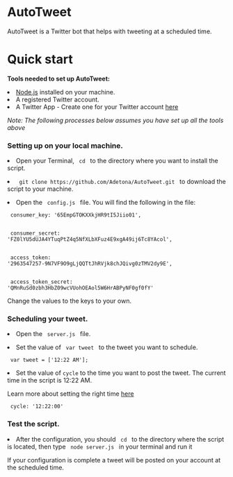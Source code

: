 # AutoTweet

AutoTweet is a Twitter bot that helps with tweeting at a scheduled time.  




<h1> Quick start </h1>

<b> Tools needed to set up AutoTweet: </b> 


<li> <a href="https://nodejs.org/en/">Node.js</a>  installed on your machine. </li>

<li> A registered Twitter account. </li> 

<li> A Twitter App - Create one for your Twitter account <a href="https://apps.twitter.com/app/new"> here </a> </li> 


<p><i> Note: The following processes below assumes you have set up all the tools above</i> </p>   
   
<h3> Setting up on your local machine. </h3> 



<p> <li> Open your Terminal, <code> cd </code> to the directory where you want to install the script.</li> </p>

<p><li> <code> git clone https://github.com/Adetona/AutoTweet.git </code> to download the script to your machine.</li> </p>

<p> <li>Open the <code> config.js </code> file. You will find the following in the file: </p> 

<code> consumer_key:         '65EmpGTOKXXkjHR9tI5Jiio01',</br> </code>

<code> consumer_secret:     'FZ0lYU5dUJA4YTuqPtZ4q5NfXLbXFuz4E9xgA49ij6Tc8YAcol', </br> </code>

<code> access_token:         '2963547257-9N7VF9O9gLjQQTtJhRVjk8chJQivg0zTMV2dy9E', </br> </code>

<code> access_token_secret:  'QMnRuSd0zbh3HbZ09wcVUohOEAol5W6HrABPyNF0gf0fY' </code> 

</code>  


Change the values to the keys to your own. </li> 


<h3> Scheduling your tweet. </h3> 

<p> <li> Open the <code> server.js </code> file. </li> </p>

<p><li> Set the value of <code> var tweet </code> to the tweet you want to schedule. </li></p> 

<code> 	var tweet = ['12:22 AM']; </code> 



<p> <li> Set the value of <code>cycle</code> to the time you want to post the tweet. The current time in the script is 12:22 AM.</li></p>

<p>Learn more about setting the right time <a href="https://www.npmjs.com/package/ontime"> here </a>  </p> 
		
<code> cycle: '12:22:00' </code> 



<h3> Test the script. </h3>

<li> After the configuration, you should  <code> cd </code>  to the directory where the script is located, then type <code> node server.js </code> in your terminal and run it </li>


<p> If your configuration is complete a tweet will be posted on your account at the scheduled time. </p> 







  
